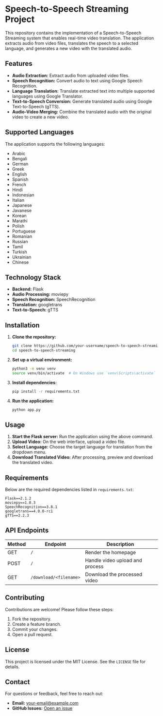 # Speech-to-Speech Streaming Project

This repository contains the implementation of a Speech-to-Speech Streaming system that enables real-time video translation. The application extracts audio from video files, translates the speech to a selected language, and generates a new video with the translated audio.

## Features

- **Audio Extraction:** Extract audio from uploaded video files.
- **Speech Recognition:** Convert audio to text using Google Speech Recognition.
- **Language Translation:** Translate extracted text into multiple supported languages using Google Translator.
- **Text-to-Speech Conversion:** Generate translated audio using Google Text-to-Speech (gTTS).
- **Audio-Video Merging:** Combine the translated audio with the original video to create a new video.

## Supported Languages

The application supports the following languages:
- Arabic
- Bengali
- German
- Greek
- English
- Spanish
- French
- Hindi
- Indonesian
- Italian
- Japanese
- Javanese
- Korean
- Marathi
- Polish
- Portuguese
- Romanian
- Russian
- Tamil
- Turkish
- Ukrainian
- Chinese

## Technology Stack

- **Backend:** Flask
- **Audio Processing:** moviepy
- **Speech Recognition:** SpeechRecognition
- **Translation:** googletrans
- **Text-to-Speech:** gTTS

## Installation

1. **Clone the repository:**
   ```bash
   git clone https://github.com/your-username/speech-to-speech-streaming.git
   cd speech-to-speech-streaming
   ```

2. **Set up a virtual environment:**
   ```bash
   python3 -m venv venv
   source venv/bin/activate  # On Windows use `venv\Scripts\activate`
   ```

3. **Install dependencies:**
   ```bash
   pip install -r requirements.txt
   ```

4. **Run the application:**
   ```bash
   python app.py
   ```

## Usage

1. **Start the Flask server:** Run the application using the above command.
2. **Upload Video:** On the web interface, upload a video file.
3. **Select Language:** Choose the target language for translation from the dropdown menu.
4. **Download Translated Video:** After processing, preview and download the translated video.

## Requirements

Below are the required dependencies listed in `requirements.txt`:
```
Flask==2.1.2
moviepy==1.0.3
SpeechRecognition==3.8.1
googletrans==4.0.0-rc1
gTTS==2.2.3
```

## API Endpoints

| Method | Endpoint         | Description                     |
|--------|------------------|---------------------------------|
| GET    | `/`              | Render the homepage            |
| POST   | `/`              | Handle video upload and process |
| GET    | `/download/<filename>` | Download the processed video |

## Contributing

Contributions are welcome! Please follow these steps:

1. Fork the repository.
2. Create a feature branch.
3. Commit your changes.
4. Open a pull request.

## License

This project is licensed under the MIT License. See the `LICENSE` file for details.

## Contact

For questions or feedback, feel free to reach out:
- **Email:** your-email@example.com
- **GitHub Issues:** [Open an issue](https://github.com/your-username/speech-to-speech-streaming/issues)

